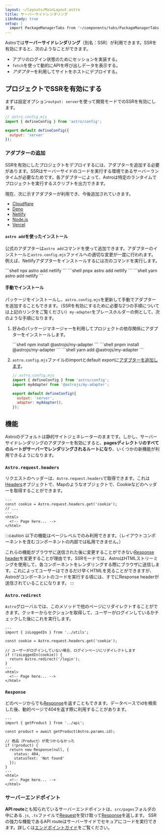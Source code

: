 ```yaml
---
layout: ~/layouts/MainLayout.astro
title: サーバーサイドレンダリング
i18nReady: true
setup: |
  import PackageManagerTabs from '~/components/tabs/PackageManagerTabs.astro'
---
```


Astroでは**サーバーサイドレンダリング**（別名：SSR）が利用できます。SSRを有効にすると、次のようなことができます。

- アプリのログイン状態のためにセッションを実装する。
- `fetch`を使って動的にAPIを呼び出しデータを表示する。
- *アダプター*を利用してサイトをホストにデプロイする。

## プロジェクトでSSRを有効にする

まずは設定オプション`output: server`を使って開発モードでのSSRを有効にします。

```js ins={5}
// astro.config.mjs
import { defineConfig } from 'astro/config';

export default defineConfig({
  output: 'server'
});
```

### アダプターの追加

SSRを有効にしたプロジェクトをデプロイするには、アダプターを追加する必要があります。SSRはサーバーサイドのコードを実行する環境であるサーバーランタイムが必要なためです。各アダプターによって、Astroは特定のランタイムでプロジェクトを実行するスクリプトを出力できます。

現在、次に示すアダプターが利用でき、今後追加されていきます。

- [Cloudflare](/ja/guides/integrations-guide/cloudflare/)
- [Deno](/ja/guides/integrations-guide/deno/)
- [Netlify](/ja/guides/integrations-guide/netlify/)
- [Node.js](/ja/guides/integrations-guide/node/)
- [Vercel](/ja/guides/integrations-guide/vercel/)

#### `astro add`を使ったインストール

公式のアダプターは`astro add`コマンドを使って追加できます。アダプターのインストールと`astro.config.mjs`ファイルへの適切な変更が一度に行われます。例えば、Netlifyアダプターをインストールするには次のコマンドを実行します。

<PackageManagerTabs>
  <Fragment slot="npm">
  ```shell
  npx astro add netlify
  ```
  </Fragment>
  <Fragment slot="pnpm">
  ```shell
  pnpx astro add netlify
  ```
  </Fragment>
  <Fragment slot="yarn">
  ```shell
  yarn astro add netlify
  ```
  </Fragment>
</PackageManagerTabs>

#### 手動でインストール

パッケージをインストールし、`astro.config.mjs`を更新して手動でアダプターを追加することもできます。（SSRを有効にするために必要な2つの手順については上記のリンクをご覧ください）`my-adapter`をプレースホルダーの例として、次のような手順になります。

1. 好みのパッケージマネージャーを利用してプロジェクトの依存関係にアダプターをインストールします。

   <PackageManagerTabs>
     <Fragment slot="npm">
     ```shell
     npm install @astrojs/my-adapter
     ```
     </Fragment>
     <Fragment slot="pnpm">
     ```shell
     pnpm install @astrojs/my-adapter
     ```
     </Fragment>
     <Fragment slot="yarn">
     ```shell
     yarn add @astrojs/my-adapter
     ```
     </Fragment>
   </PackageManagerTabs>

2. `astro.config.mjs`ファイルのimportとdefault exportに[アダプターを追加します](/ja/reference/configuration-reference/#adapter)。

    ```js ins={3,6-7}
    // astro.config.mjs
    import { defineConfig } from 'astro/config';
    import myAdapter from '@astrojs/my-adapter';

    export default defineConfig({
      output: 'server',
      adapter: myAdapter(),
    });
    ```

## 機能

Astroのデフォルトは静的サイトジェネレーターのままです。しかし、サーバーサイドレンダリングのアダプターを有効にすると、**pagesディレクトリのすべてのルートがサーバーでレンダリングされるルートになり**、いくつかの新機能が利用できるようになります。

### `Astro.request.headers`

リクエストのヘッダーは、`Astro.request.headers`で取得できます。これは[Headers](https://developer.mozilla.org/ja/docs/Web/API/Headers)オブジェクトで、Mapのようなオブジェクトで、Cookieなどのヘッダーを取得することができます。

```astro title="src/pages/index.astro" {2}
---
const cookie = Astro.request.headers.get('cookie');
// ...
---
<html>
  <!-- Page here... -->
</html>
```

:::caution
以下の機能はページレベルでのみ利用できます。（レイアウトコンポーネントを含むコンポーネントの内部では私用できません。）

これらの機能がブラウザに送信された後に変更することができない[Response header](https://developer.mozilla.org/ja/docs/Glossary/Response_header)を変更することが理由です。SSRモードでは、AstroはHTMLストリーミングを使用して、各コンポーネントをレンダリングする際にブラウザに送信します。これによってユーザーはできるだけ早くHTMLを見ることができますが、Astroがコンポーネントのコードを実行する頃には、すでにResponse headerが送信されていることになります。
:::

### `Astro.redirect`

`Astro`グローバルでは、このメソッドで他のページにリダイレクトすることができます。クッキーからセクションを取得して、ユーザーがログインしているかチェックした後にこれを実行します。

```astro title="src/pages/account.astro" {8}
---
import { isLoggedIn } from '../utils';

const cookie = Astro.request.headers.get('cookie');

// ユーザーがログインしていない場合、ログインページにリダイレクトします
if (!isLoggedIn(cookie)) {
  return Astro.redirect('/login');
}
---
<html>
  <!-- Page here... -->
</html>
```

### `Response`

どのページからでも[Response](https://developer.mozilla.org/ja/docs/Web/API/Response)を返すこともできます。データベースでidを検索した後、動的ページで404を返す際に利用することがあります。

```astro title="src/pages/[id].astro" {8-11}
---
import { getProduct } from '../api';

const product = await getProduct(Astro.params.id);

// 商品（Product）が見つからなかった
if (!product) {
  return new Response(null, {
    status: 404,
    statusText: 'Not found'
  });
}
---
<html>
  <!-- Page here... -->
</html>
```

### サーバーエンドポイント

**API route**とも知られているサーバーエンドポイントは、`src/pages`フォルダの中にある`.js`, `.ts`ファイルで[Request](https://developer.mozilla.org/ja/docs/Web/API/Request)を受け取って[Response](https://developer.mozilla.org/ja/docs/Web/API/Response)を返します。
SSRの強力な機能であるAPI routeはサーバーサイドでセキュアにコードを実行できます。詳しくは[エンドポイントガイド](/ja/core-concepts/endpoints/#server-endpoints-api-routes)をご覧ください。
